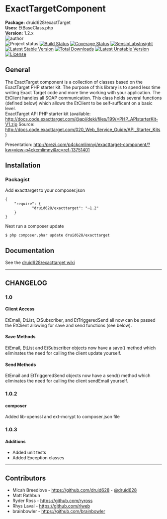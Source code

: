 ExactTargetComponent  
========

**Package:** druid628\exactTarget  
**Uses:** EtBaseClass.php  
**Version:** 1.2.x  
![author](http://img.shields.io/badge/author-druid628-blue.svg)  
![Project status](http://stillmaintained.com/druid628/exacttarget.png)
[![Build Status](https://travis-ci.org/druid628/exacttarget.png?branch=master)](https://travis-ci.org/druid628/exacttarget) 
[![Coverage Status](https://coveralls.io/repos/druid628/exacttarget/badge.png)](https://coveralls.io/r/druid628/exacttarget) 
[![SensioLabsInsight](https://insight.sensiolabs.com/projects/c1e05860-505e-4152-a8f7-98ffac826de6/mini.png)](https://insight.sensiolabs.com/projects/c1e05860-505e-4152-a8f7-98ffac826de6)  
[![Latest Stable Version](https://poser.pugx.org/druid628/exacttarget/v/stable.png)](https://packagist.org/packages/druid628/exacttarget) [![Total Downloads](https://poser.pugx.org/druid628/exacttarget/downloads.png)](https://packagist.org/packages/druid628/exacttarget) [![Latest Unstable Version](https://poser.pugx.org/druid628/exacttarget/v/unstable.png)](https://packagist.org/packages/druid628/exacttarget) [![License](https://poser.pugx.org/druid628/exacttarget/license.png)](https://packagist.org/packages/druid628/exacttarget)

General  
----------
The ExactTarget component is a collection of classes based on the 
ExactTarget PHP starter kit. The purpose of this library is to spend less time 
writing Exact Target code and more time working with your application.
The EtClient handles all SOAP communication. This class holds several 
functions (defined below) which allows the EtClient to be self-sufficent on a 
basic level.  
ExactTarget API PHP starter kit (available: 
<http://docs.code.exacttarget.com/@api/deki/files/199/=PHP_APIstarterKit-V1.zip>
Source: 
<http://docs.code.exacttarget.com/020_Web_Service_Guide/API_Starter_Kits>)  
  
Presentation: <http://prezi.com/p4ckcmlimnyi/exacttarget-component/?kw=view-p4ckcmlimnyi&rc=ref-13751401>
  
Installation  
----------

### Packagist

Add exacttarget to your composer.json

    {
        "require": {
                "druid628/exacttarget": "~1.2"
        }
    }

Next run a composer update

    $ php composer.phar update druid628/exacttarget


Documentation  
---------------

See the [druid628/exacttarget wiki](https://github.com/druid628/exacttarget/wiki)

* * *

CHANGELOG  
----------
### 1.0  
#### Client Access
EtEmail, EtList, EtSubscriber, and EtTriggeredSend all now can be 
passed the EtClient allowing for save and send functions (see below).
#### Save Methods
EtEmail, EtList and EtSubscriber objects now have a save() method which 
eliminates the need for calling the client update yourself.
#### Send Methods
EtEmail and EtTriggeredSend objects now have a send() method which 
eliminates the need for calling the client sendEmail yourself.
### 1.0.2
#### composer
Added lib-openssl and ext-mcrypt to composer.json file
### 1.0.3
#### Additions

 * Added unit tests
 * Added Exception classes


* * *

Contributors
----------
 * Micah Breedlove - <https://github.com/druid628> - [@druid628](http://twitter.com/druid628)
 * Matt Rathbun  
 * Ryder Ross - <https://github.com/ryross>
 * Rhys Laval - <https://github.com/rlweb>
 * brainbowler - <https://github.com/brainbowler>

